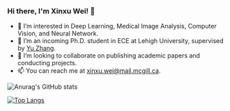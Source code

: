 ### Hi there, I'm Xinxu Wei! 👋

- 🔭 I’m interested in Deep Learning, Medical Image Analysis, Computer Vision, and Neural Network.
- 🌱 I’m an incoming Ph.D. student in ECE at Lehigh University, supervised by [Yu Zhang](https://wordpress.lehigh.edu/yuzi20/).
- 👯 I’m looking to collaborate on publishing academic papers and conducting projects.
- 📫 You can reach me at [xinxu.wei@mail.mcgill.ca](xinxu.wei@mail.mcgill.ca).


![Anurag's GitHub stats](https://github-readme-stats.vercel.app/api?username=weixinxu666&show_icons=true&theme=radical)

[![Top Langs](https://github-readme-stats.vercel.app/api/top-langs/?username=weixinxu666&layout=compact)](https://github.com/anuraghazra/github-readme-stats)
